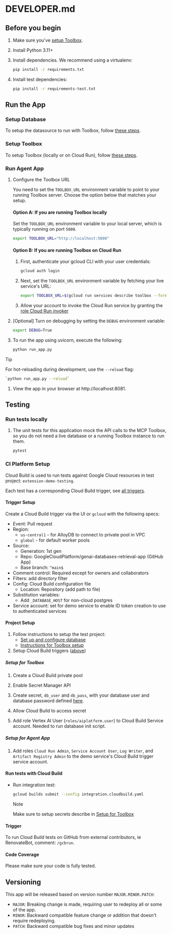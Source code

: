 # DEVELOPER.md

## Before you begin

1. Make sure you've [setup
   Toolbox](README.md#launch-the-toolbox-server-choose-one).

1. Install Python 3.11+

1. Install dependencies. We recommend using a virtualenv:

    ```bash
    pip install -r requirements.txt
    ```

1. Install test dependencies:

    ```bash
    pip install -r requirements-test.txt
    ```

## Run the App

### Setup Database

To setup the datasource to run with Toolbox, follow [these
steps](README.md#one-time-database--tool-configuration).

### Setup Toolbox

To setup Toolbox (locally or on Cloud Run), follow [these
steps](README.md#launch-the-toolbox-server-choose-one).

### Run Agent App

1. Configure the Toolbox URL

    You need to set the `TOOLBOX_URL` environment variable to point to your
    running Toolbox server. Choose the option below that matches your setup.

    #### **Option A:** If you are running Toolbox locally
    Set the `TOOLBOX_URL` environment variable to your local server, which is
    typically running on port `5000`.

    ```bash
    export TOOLBOX_URL="http://localhost:5000"
    ```

    #### **Option B:** If you are running Toolbox on Cloud Run
    1. First, authenticate your gcloud CLI with your user credentials:

        ```bash
        gcloud auth login
        ```

    1. Next, set the `TOOLBOX_URL` environment variable by fetching your live
      service's URL:

        ```bash
        export TOOLBOX_URL=$(gcloud run services describe toolbox --format 'value(status.url)')
        ```

    1. Allow your account to invoke the Cloud Run service by granting the [role
       Cloud Run invoker][invoker]

    </details>

1. [Optional] Turn on debugging by setting the `DEBUG` environment variable:

    ```bash
    export DEBUG=True
    ```

1. To run the app using uvicorn, execute the following:

    ```bash
    python run_app.py
    ```

> [!TIP]
> For hot-reloading during development, use the `--reload` flag:
> ```bash
> `python run_app.py --reload`
> ```

1. View the app in your browser at http://localhost:8081.

## Testing

### Run tests locally

1. The unit tests for this application mock the API calls to the MCP Toolbox, so
   you do not need a live database or a running Toolbox instance to run them.
    ```bash
    pytest
    ```

### CI Platform Setup

Cloud Build is used to run tests against Google Cloud resources in test project:
`extension-demo-testing`.

Each test has a corresponding Cloud Build trigger, see [all triggers][triggers].

#### Trigger Setup
Create a Cloud Build trigger via the UI or `gcloud` with the following specs:

* Event: Pull request
* Region:
    * `us-central1` - for AlloyDB to connect to private pool in VPC
    * `global` - for default worker pools
* Source:
  * Generation: 1st gen
  * Repo: GoogleCloudPlatform/genai-databases-retrieval-app (GitHub App)
  * Base branch: `^main$`
* Comment control: Required except for owners and collaborators
* Filters: add directory filter
* Config: Cloud Build configuration file
  * Location: Repository (add path to file)
* Substitution variables:
  * Add `_DATABASE_HOST` for non-cloud postgres
* Service account: set for demo service to enable ID token creation to use to
  authenticated services

#### Project Setup

1. Follow instructions to setup the test project:
    * [Set up and configure database](README.md#one-time-database--tool-configuration)
    * [Instructions for Toolbox setup](README.md#launch-the-toolbox-server-choose-one)
1. Setup Cloud Build triggers ([above](#trigger-setup))

##### Setup for Toolbox

1. Create a Cloud Build private pool
1. Enable Secret Manager API
1. Create secret, `db_user` and `db_pass`, with your database user and database password defined [here](https://googleapis.github.io/genai-toolbox/resources/sources/).

1. Allow Cloud Build to access secret
1. Add role Vertex AI User (`roles/aiplatform.user`) to Cloud Build Service
   account. Needed to run database init script.

##### Setup for Agent App

1. Add roles `Cloud Run Admin`, `Service Account User`, `Log Writer`, and
   `Artifact Registry Admin` to the demo service's Cloud Build trigger service
   account.

#### Run tests with Cloud Build

* Run integration test:

    ```bash
    gcloud builds submit --config integration.cloudbuild.yaml
    ```

    > [!NOTE]
    > Make sure to setup secrets describe in [Setup for
    > Toolbox](#setup-for-toolbox)

#### Trigger

To run Cloud Build tests on GitHub from external contributors, ie RenovateBot,
comment: `/gcbrun`.

#### Code Coverage
Please make sure your code is fully tested.

## Versioning

This app will be released based on version number `MAJOR.MINOR.PATCH`:

- `MAJOR`: Breaking change is made, requiring user to redeploy all or some of the app.
- `MINOR`: Backward compatible feature change or addition that doesn't require redeploying.
- `PATCH`: Backward compatible bug fixes and minor updates

[alloydb-proxy]: https://cloud.google.com/alloydb/docs/auth-proxy/connect
[cloudsql-proxy]: https://cloud.google.com/sql/docs/mysql/sql-proxy
[tunnel]: https://github.com/GoogleCloudPlatform/genai-databases-retrieval-app/blob/main/docs/datastore/alloydb.md#set-up-connection-to-alloydb
[config]: https://github.com/GoogleCloudPlatform/genai-databases-retrieval-app/blob/main/docs/datastore/alloydb.md#initialize-data-in-alloydb
[triggers]: https://console.cloud.google.com/cloud-build/triggers?e=13802955&project=extension-demo-testing
[invoker]: https://cloud.google.com/run/docs/securing/managing-access#add-principals
[vertex-ai-experiments]: https://pantheon.corp.google.com/vertex-ai/experiments/experiments
